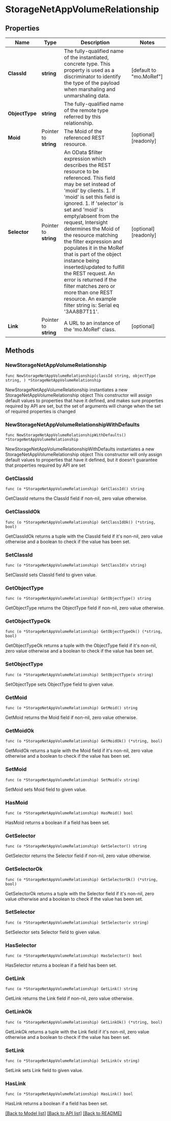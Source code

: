 # StorageNetAppVolumeRelationship

## Properties

Name | Type | Description | Notes
------------ | ------------- | ------------- | -------------
**ClassId** | **string** | The fully-qualified name of the instantiated, concrete type. This property is used as a discriminator to identify the type of the payload when marshaling and unmarshaling data. | [default to "mo.MoRef"]
**ObjectType** | **string** | The fully-qualified name of the remote type referred by this relationship. | 
**Moid** | Pointer to **string** | The Moid of the referenced REST resource. | [optional] [readonly] 
**Selector** | Pointer to **string** | An OData $filter expression which describes the REST resource to be referenced. This field may be set instead of &#39;moid&#39; by clients. 1. If &#39;moid&#39; is set this field is ignored. 1. If &#39;selector&#39; is set and &#39;moid&#39; is empty/absent from the request, Intersight determines the Moid of the resource matching the filter expression and populates it in the MoRef that is part of the object instance being inserted/updated to fulfill the REST request. An error is returned if the filter matches zero or more than one REST resource. An example filter string is: Serial eq &#39;3AA8B7T11&#39;. | [optional] [readonly] 
**Link** | Pointer to **string** | A URL to an instance of the &#39;mo.MoRef&#39; class. | [optional] 

## Methods

### NewStorageNetAppVolumeRelationship

`func NewStorageNetAppVolumeRelationship(classId string, objectType string, ) *StorageNetAppVolumeRelationship`

NewStorageNetAppVolumeRelationship instantiates a new StorageNetAppVolumeRelationship object
This constructor will assign default values to properties that have it defined,
and makes sure properties required by API are set, but the set of arguments
will change when the set of required properties is changed

### NewStorageNetAppVolumeRelationshipWithDefaults

`func NewStorageNetAppVolumeRelationshipWithDefaults() *StorageNetAppVolumeRelationship`

NewStorageNetAppVolumeRelationshipWithDefaults instantiates a new StorageNetAppVolumeRelationship object
This constructor will only assign default values to properties that have it defined,
but it doesn't guarantee that properties required by API are set

### GetClassId

`func (o *StorageNetAppVolumeRelationship) GetClassId() string`

GetClassId returns the ClassId field if non-nil, zero value otherwise.

### GetClassIdOk

`func (o *StorageNetAppVolumeRelationship) GetClassIdOk() (*string, bool)`

GetClassIdOk returns a tuple with the ClassId field if it's non-nil, zero value otherwise
and a boolean to check if the value has been set.

### SetClassId

`func (o *StorageNetAppVolumeRelationship) SetClassId(v string)`

SetClassId sets ClassId field to given value.


### GetObjectType

`func (o *StorageNetAppVolumeRelationship) GetObjectType() string`

GetObjectType returns the ObjectType field if non-nil, zero value otherwise.

### GetObjectTypeOk

`func (o *StorageNetAppVolumeRelationship) GetObjectTypeOk() (*string, bool)`

GetObjectTypeOk returns a tuple with the ObjectType field if it's non-nil, zero value otherwise
and a boolean to check if the value has been set.

### SetObjectType

`func (o *StorageNetAppVolumeRelationship) SetObjectType(v string)`

SetObjectType sets ObjectType field to given value.


### GetMoid

`func (o *StorageNetAppVolumeRelationship) GetMoid() string`

GetMoid returns the Moid field if non-nil, zero value otherwise.

### GetMoidOk

`func (o *StorageNetAppVolumeRelationship) GetMoidOk() (*string, bool)`

GetMoidOk returns a tuple with the Moid field if it's non-nil, zero value otherwise
and a boolean to check if the value has been set.

### SetMoid

`func (o *StorageNetAppVolumeRelationship) SetMoid(v string)`

SetMoid sets Moid field to given value.

### HasMoid

`func (o *StorageNetAppVolumeRelationship) HasMoid() bool`

HasMoid returns a boolean if a field has been set.

### GetSelector

`func (o *StorageNetAppVolumeRelationship) GetSelector() string`

GetSelector returns the Selector field if non-nil, zero value otherwise.

### GetSelectorOk

`func (o *StorageNetAppVolumeRelationship) GetSelectorOk() (*string, bool)`

GetSelectorOk returns a tuple with the Selector field if it's non-nil, zero value otherwise
and a boolean to check if the value has been set.

### SetSelector

`func (o *StorageNetAppVolumeRelationship) SetSelector(v string)`

SetSelector sets Selector field to given value.

### HasSelector

`func (o *StorageNetAppVolumeRelationship) HasSelector() bool`

HasSelector returns a boolean if a field has been set.

### GetLink

`func (o *StorageNetAppVolumeRelationship) GetLink() string`

GetLink returns the Link field if non-nil, zero value otherwise.

### GetLinkOk

`func (o *StorageNetAppVolumeRelationship) GetLinkOk() (*string, bool)`

GetLinkOk returns a tuple with the Link field if it's non-nil, zero value otherwise
and a boolean to check if the value has been set.

### SetLink

`func (o *StorageNetAppVolumeRelationship) SetLink(v string)`

SetLink sets Link field to given value.

### HasLink

`func (o *StorageNetAppVolumeRelationship) HasLink() bool`

HasLink returns a boolean if a field has been set.


[[Back to Model list]](../README.md#documentation-for-models) [[Back to API list]](../README.md#documentation-for-api-endpoints) [[Back to README]](../README.md)


